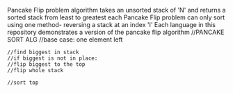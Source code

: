 Pancake Flip problem algorithm takes an unsorted stack of 'N' and returns a sorted stack from least to greatest
each Pancake Flip problem can only sort using one method- reversing a stack at an index 'I'
Each language in this repository demonstrates a version of the pancake flip algorithm 
//PANCAKE SORT ALG
    //base case: one element left
    
    //find biggest in stack
    //if biggest is not in place: 
    //flip biggest to the top
    //flip whole stack
    
    //sort top
